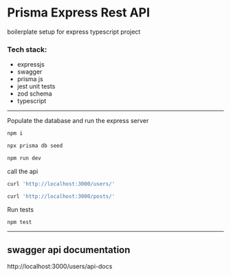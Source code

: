 # Prisma Express Rest API

boilerplate setup for express typescript project

### Tech stack:
- expressjs
- swagger
- prisma js
- jest unit tests
- zod schema
- typescript

---
Populate the database and run the express server
```bash 
npm i

npx prisma db seed

npm run dev
```

call the api

```bash
curl 'http://localhost:3000/users/' 

curl 'http://localhost:3000/posts/' 
```


Run tests

```bash
npm test
```
---

## swagger api documentation

http://localhost:3000/users/api-docs



